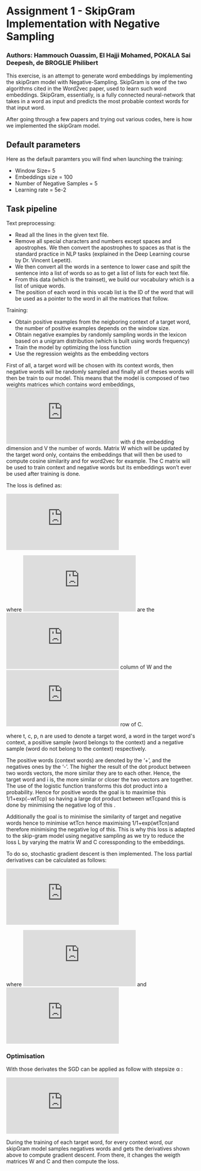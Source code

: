# Assignment 1 - SkipGram Implementation with Negative Sampling

### Authors: Hammouch Ouassim, El Hajji Mohamed, POKALA Sai Deepesh, de BROGLIE Philibert

This exercise, is an attempt to generate word embeddings by implementing the skipGram model with Negative-Sampling. SkipGram is one of the two algorithms cited in the Word2vec paper, used to learn such word embeddings. SkipGram, essentially, is a fully connected neural-network that takes in a word as input and predicts the most probable context words for that input word. 


After going through a few papers and trying out various codes, here is how we implemented the skipGram model.

## Default parameters
Here as the default paramters you will find when launching the training:
- Window Size= 5
- Embeddings size = 100
- Number of Negative Samples = 5
- Learning rate = 5e-2

## Task pipeline

Text preprocessing:

- Read all the lines in the given text file.
- Remove all special characters and numbers except spaces and apostrophes. We then convert the apostrophes to spaces as that is the standard practice in NLP tasks (explained in the Deep Learning course by Dr. Vincent Lepetit).
- We then convert all the words in a sentence to lower case and spilt the sentence into a list of words so as to get a list of lists for each text file.
- From this data (which is the trainset), we build our vocabulary which is a list of unique words. 
- The position of each word in this vocab list is the ID of the word that will be used as a pointer to the word in all the matrices that follow. 

Training:

- Obtain positive examples from the neigboring context of a target word, the number of positive examples depends on the window size. 
- Obtain negative examples by randomly sampling words in the lexicon based on a unigram distribution (which is built using words frequency)
- Train the model by optimizing the loss function
- Use the regression weights as the embedding vectors

First of all, a target word will be chosen with its context words, then negative words will be randomly sampled and finally all of theses words will then be train to our model. This means that the model is composed of two weights matrices which contains word embeddings, ![equation](https://latex.codecogs.com/gif.latex?%5Cmathbf%7BW%7D%20%5Cin%20%5Cmathbb%7BR%7D%5E%7Bd%20%5Ctimes%20V%7D%20%5Ctext%20%7B%20and%20%7D%20%5Cmathbf%7BC%7D%20%5Cin%20%5Cmathbb%7BR%7D%5E%7BV%20%5Ctimes%20d%7D) with d the embedding dimension and V the number of words. Matrix W which will be updated by the target word only, contains the embeddings that will then be used to compute cosine similarity and for word2vec for example. The C matrix will be used to train context and negative words but its embeddings won’t ever be used after training is done.

The loss is defined as:

![equation](https://latex.codecogs.com/gif.latex?%24%24L%28%5Cboldsymbol%7B%5Ctheta%7D%29%3D%5Csum_%7B%28t%2C%20p%29%20%5Cin&plus;%7D-%5Clog%20%5Cfrac%7B1%7D%7B1&plus;%5Cexp%20%5Cleft%28-%5Cmathbf%7Bw%7D_%7Bt%7D%5E%7B%5Ctop%7D%20%5Cmathbf%7Bc%7D_%7Bp%7D%5Cright%29%7D&plus;%5Csum_%7B%28t%2C%20n%29%20%5Cin-%7D-%5Clog%20%5Cfrac%7B1%7D%7B1&plus;%5Cexp%20%5Cleft%28%5Cmathbf%7Bw%7D_%7Bt%7D%5E%7B%5Ctop%7D%20%5Cmathbf%7Bc%7D_%7Bn%7D%5Cright%29%7D%24%24)

where ![equation](https://latex.codecogs.com/gif.latex?%5Cmathbf%7Bw%7D_%7Bt%7D%2C%20%5Cmathbf%7Bc%7D_%7Bt%7D) are the ![equation](https://latex.codecogs.com/gif.latex?%24t%5E%7B%5Ctext%20%7Bth%20%7D%7D%24) column of W and the ![equation](https://latex.codecogs.com/gif.latex?%24t%5E%7B%5Ctext%20%7Bth%20%7D%7D%24) row of C. 

where t, c, p, n are used to denote a target word, a word in the target word's context, a positive sample (word belongs to the context) and a negative sample (word do not belong to the context) respectively.

The positive words (context words) are denoted by the ‘+’, and the negatives ones by the ‘-’. The higher the result of the dot product between two words vectors, the more similar they are to each other. Hence, the target word and i is, the more similar or closer the two vectors are together. The use of the logistic function transforms this dot product into a probability. Hence for positive words the goal is to maximise this 1/1+exp(−wtTcp) so having a large dot product between wtTcpand this is done by minimising the negative log of this . 

Additionally the goal is to minimise the similarity of target and negative words hence to minimise wtTcn hence maximising 1/1+exp(wtTcn)and therefore minimising the negative log of this. This is why this loss is adapted to the skip-gram model using negative sampling as we try to reduce the loss L by varying the matrix W and C coressponding to the embeddings. 

To do so, stochastic gradient descent is then implemented. 
The loss partial derivatives can be calculated as follows:

![equation](https://latex.codecogs.com/gif.latex?%5Cbegin%7Baligned%7D%20%26%5Cfrac%7B%5Cpartial%20L_%7B%28t%2C%20p%29%7D%7D%7B%5Cpartial%20%5Cmathbf%7Bw%7D_%7Bt%7D%7D%3D-s_%7Bp%7D%20%5Cmathbf%7Bc%7D_%7Bp%7D&plus;%5Csum_%7Bn%20%5Cin%20%5Cmathcal%7BN%7D%28t%2C%20p%29%7D%20s_%7Bn%7D%20%5Cmathbf%7Bc%7D_%7Bn%7D%5C%5C%20%26%5Cfrac%7B%5Cpartial%20L_%7B%28t%2C%20p%29%7D%7D%7B%5Cpartial%20%5Cmathbf%7Bc%7D_%7Bp%7D%7D%3D-s_%7Bp%7D%20%5Cmathbf%7Bw%7D_%7Bt%7D%5C%5C%20%26%5Cfrac%7B%5Cpartial%20L_%7B%28t%2C%20p%29%7D%7D%7B%5Cpartial%20%5Cmathbf%7Bc%7D_%7Bn%7D%7D%3Ds_%7Bn%7D%20%5Cmathbf%7Bw%7D_%7Bt%7D%20%5Cquad%20%5Cforall%20n%20%5Cin%20%5Cmathcal%7BN%7D%28t%2C%20p%29%20%5Cend%7Baligned%7D)

where ![equation](https://latex.codecogs.com/gif.latex?s_%7Bp%7D%3D%5Cfrac%7B1%7D%7B1&plus;%5Cexp%20%5Cleft%28%5Cmathbf%7Bw%7D_%7Bt%7D%5E%7B%5Ctop%7D%20%5Cmathbf%7Bc%7D_%7Bp%7D%5Cright%29%7D) and ![equation](https://latex.codecogs.com/gif.latex?s_%7Bn%7D%3D%5Cfrac%7B1%7D%7B1&plus;%5Cexp%20%5Cleft%28-%5Cmathbf%7Bw%7D_%7Bt%7D%5E%7B%5Ctop%7D%20%5Cmathbf%7Bc%7D_%7Bn%7D%5Cright%29%7D)

### Optimisation

With those derivates the SGD can be applied as follow with stepsize  α :

![equation](https://latex.codecogs.com/gif.latex?%5Cbegin%7Baligned%7D%20%26%5Cmathbf%7Bw%7D_%7Bt%7D%20%5Cleftarrow%20%5Cmathbf%7Bw%7D_%7Bt%7D-%5Calpha%20%5Cfrac%7B%5Cpartial%20L_%7B%28t%2C%20p%29%7D%7D%7B%5Cpartial%20%5Cmathbf%7Bw%7D_%7Bt%7D%7D%5C%5C%20%26%5Cmathbf%7Bc%7D_%7Bp%7D%20%5Cleftarrow%20%5Cmathbf%7Bc%7D_%7Bp%7D-%5Calpha%20%5Cfrac%7B%5Cpartial%20L_%7B%28t%2C%20p%29%7D%7D%7B%5Cpartial%20%5Cmathbf%7Bc%7D_%7Bp%7D%7D%5C%5C%20%26%5Cmathbf%7Bc%7D_%7Bn%7D%20%5Cleftarrow%20%5Cmathbf%7Bc%7D_%7Bn%7D-%5Calpha%20%5Cfrac%7B%5Cpartial%20L_%7B%28t%2C%20p%29%7D%7D%7B%5Cpartial%20%5Cmathbf%7Bc%7D_%7Bn%7D%7D%20%5Cend%7Baligned%7D)

During the training of each target word, for every context word, our skipGram model samples negatives words and gets the derivatives shown above to compute gradient descent. From there, it changes the weigth matrices W and C and then compute the loss.
 
 
 
